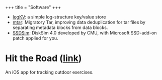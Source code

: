 +++
title = "Software"
+++

* [logKV][logkv]: a simple log-structure key/value store  
* [mtar][mtar]: Migratory Tar, improving data deduplication for tar files by separating metadata blocks from data blocks.
* [SSDSim][ssdsim]: DiskSim 4.0 developed by CMU, with Microsoft SSD-add-on patch applied for you.

# Hit the Road ([link][hittheroad])
An iOS app for tracking outdoor exercises.


[logkv]: https://github.com/xinglin/logKV
[mtar]: https://github.com/xinglin/mtar
[hittheroad]: https://apps.apple.com/us/app/hit-the-road3/id1528900482
[ssdsim]: https://github.com/xinglin/SSDSim
